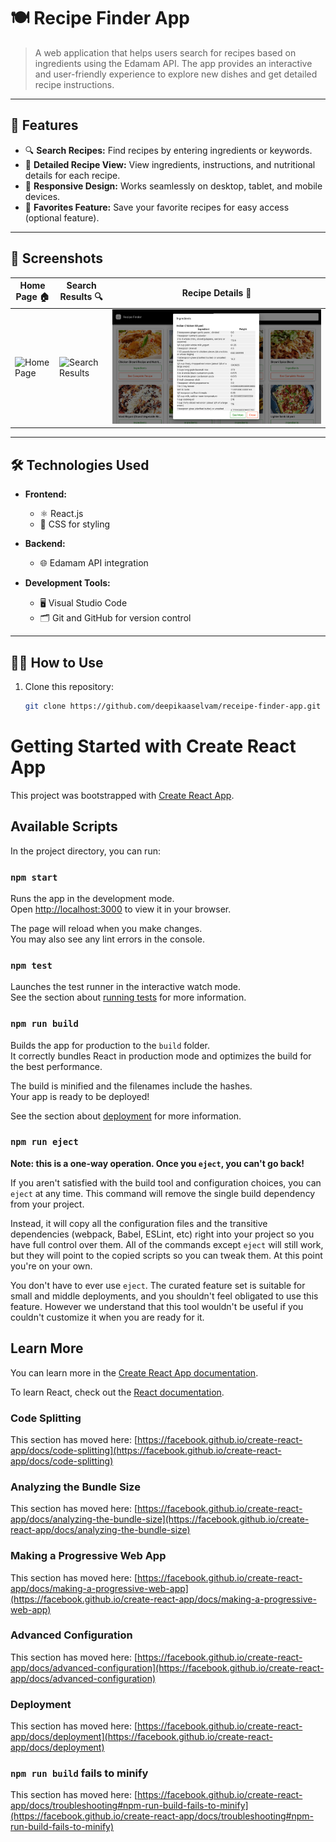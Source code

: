 # 🍽️ Recipe Finder App

> A web application that helps users search for recipes based on ingredients using the Edamam API. The app provides an interactive and user-friendly experience to explore new dishes and get detailed recipe instructions. 

---

## 🚀 Features

- 🔍 **Search Recipes:** Find recipes by entering ingredients or keywords.
- 🍴 **Detailed Recipe View:** View ingredients, instructions, and nutritional details for each recipe.
- 📱 **Responsive Design:** Works seamlessly on desktop, tablet, and mobile devices.
- 🌟 **Favorites Feature:** Save your favorite recipes for easy access (optional feature).

---

## 📸 Screenshots

| Home Page 🏠 | Search Results 🔍 | Recipe Details 🍴 |
| ------------ | ----------------- | ----------------- |
| ![Home Page](assets/screenshots/home-page.png) | ![Search Results](https://github.com/deepikaaselvam/RECEIPE-FINDER-APP/blob/main/Searchpage.png) | ![Recipe Details](https://github.com/deepikaaselvam/RECEIPE-FINDER-APP/blob/main/ReceipeDetails.png)


---

## 🛠️ Technologies Used

- **Frontend:**
  - ⚛️ React.js
  - 🎨 CSS for styling

- **Backend:**
  - 🌐 Edamam API integration

- **Development Tools:**
  - 🖥️ Visual Studio Code
  - 🗂️ Git and GitHub for version control

---

## 🧑‍🍳 How to Use

1. Clone this repository:
   ```bash
   git clone https://github.com/deepikaaselvam/receipe-finder-app.git
# Getting Started with Create React App

This project was bootstrapped with [Create React App](https://github.com/facebook/create-react-app).

## Available Scripts

In the project directory, you can run:

### `npm start`

Runs the app in the development mode.\
Open [http://localhost:3000](http://localhost:3000) to view it in your browser.

The page will reload when you make changes.\
You may also see any lint errors in the console.

### `npm test`

Launches the test runner in the interactive watch mode.\
See the section about [running tests](https://facebook.github.io/create-react-app/docs/running-tests) for more information.

### `npm run build`

Builds the app for production to the `build` folder.\
It correctly bundles React in production mode and optimizes the build for the best performance.

The build is minified and the filenames include the hashes.\
Your app is ready to be deployed!

See the section about [deployment](https://facebook.github.io/create-react-app/docs/deployment) for more information.

### `npm run eject`

**Note: this is a one-way operation. Once you `eject`, you can't go back!**

If you aren't satisfied with the build tool and configuration choices, you can `eject` at any time. This command will remove the single build dependency from your project.

Instead, it will copy all the configuration files and the transitive dependencies (webpack, Babel, ESLint, etc) right into your project so you have full control over them. All of the commands except `eject` will still work, but they will point to the copied scripts so you can tweak them. At this point you're on your own.

You don't have to ever use `eject`. The curated feature set is suitable for small and middle deployments, and you shouldn't feel obligated to use this feature. However we understand that this tool wouldn't be useful if you couldn't customize it when you are ready for it.

## Learn More

You can learn more in the [Create React App documentation](https://facebook.github.io/create-react-app/docs/getting-started).

To learn React, check out the [React documentation](https://reactjs.org/).

### Code Splitting

This section has moved here: [https://facebook.github.io/create-react-app/docs/code-splitting](https://facebook.github.io/create-react-app/docs/code-splitting)

### Analyzing the Bundle Size

This section has moved here: [https://facebook.github.io/create-react-app/docs/analyzing-the-bundle-size](https://facebook.github.io/create-react-app/docs/analyzing-the-bundle-size)

### Making a Progressive Web App

This section has moved here: [https://facebook.github.io/create-react-app/docs/making-a-progressive-web-app](https://facebook.github.io/create-react-app/docs/making-a-progressive-web-app)

### Advanced Configuration

This section has moved here: [https://facebook.github.io/create-react-app/docs/advanced-configuration](https://facebook.github.io/create-react-app/docs/advanced-configuration)

### Deployment

This section has moved here: [https://facebook.github.io/create-react-app/docs/deployment](https://facebook.github.io/create-react-app/docs/deployment)

### `npm run build` fails to minify

This section has moved here: [https://facebook.github.io/create-react-app/docs/troubleshooting#npm-run-build-fails-to-minify](https://facebook.github.io/create-react-app/docs/troubleshooting#npm-run-build-fails-to-minify)
